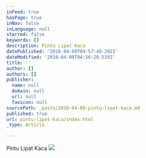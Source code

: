 ```yaml
---
inFeed: true
hasPage: true
inNav: false
inLanguage: null
starred: false
keywords: []
description: Pintu Lipat Kaca
datePublished: '2016-04-09T04:57:40.292Z'
dateModified: '2016-04-09T04:56:20.539Z'
title: ''
author: []
authors: []
publisher:
  name: null
  domain: null
  url: null
  favicon: null
sourcePath: _posts/2016-04-09-pintu-lipat-kaca.md
published: true
url: pintu-lipat-kaca/index.html
_type: Article

---
```

Pintu Lipat Kaca
![](https://the-grid-user-content.s3-us-west-2.amazonaws.com/73c0e69f-23f5-4f01-b774-937f5ddd20ec.jpg)